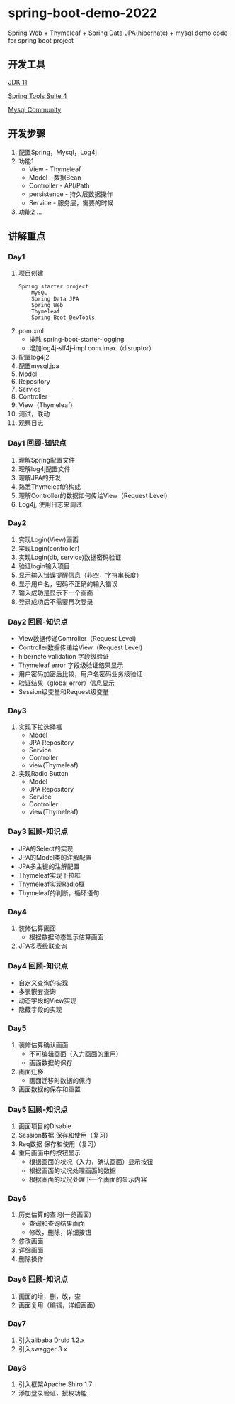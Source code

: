 # spring-boot-demo-2022
Spring Web + Thymeleaf + Spring Data JPA(hibernate) + mysql demo code for spring boot project

## 开发工具
[JDK 11](https://developer.ibm.com/languages/java/semeru-runtimes/downloads)

[Spring Tools Suite 4](https://spring.io/tools)

[Mysql Community](https://dev.mysql.com/downloads/installer/)


## 开发步骤
1. 配置Spring，Mysql，Log4j
2. 功能1
	* View - Thymeleaf	
	* Model - 数据Bean
	* Controller - API/Path
	* persistence - 持久层数据操作
	* Service - 服务层，需要的时候
3. 功能2
	...
	
## 讲解重点
### Day1
1. 项目创建
	```
	Spring starter project
		MySQL
		Spring Data JPA
		Spring Web
		Thymeleaf
		Spring Boot DevTools
	```
2. pom.xml
	* 排除 spring-boot-starter-logging
	* 增加log4j-slf4j-impl com.lmax（disruptor）
3. 配置log4j2
4. 配置mysql,jpa 
5. Model
6. Repository
7. Service
8. Controller
9. View（Thymeleaf）
10. 测试，联动
11. 观察日志

### Day1 回顾-知识点
1. 理解Spring配置文件
2. 理解log4j配置文件
3. 理解JPA的开发
4. 熟悉Thymeleaf的构成
5. 理解Controller的数据如何传给View（Request Level）
6. Log4j, 使用日志来调试

### Day2 
1. 实现Login(View)画面
2. 实现Login(controller)
3. 实现Login(db, service)数据密码验证
4. 验证login输入项目
5. 显示输入错误提醒信息（非空，字符串长度）
6. 显示用户名，密码不正确的输入错误
7. 输入成功是显示下一个画面
8. 登录成功后不需要再次登录

### Day2 回顾-知识点
*	View数据传递Controller（Request Level)
*	Controller数据传递给View（Request Level)
*	hibernate validation 字段级验证
*	Thymeleaf error 字段级验证结果显示
*	用户密码加密后比较，用户名密码业务级验证
*	验证结果（global error）信息显示	
*	Session级变量和Request级变量

### Day3
1. 实现下拉选择框
	*	Model
	*	JPA Repository
	*	Service
	*	Controller
	*	view(Thymeleaf)
2. 实现Radio Button
	*	Model
	*	JPA Repository
	*	Service
	*	Controller
	*	view(Thymeleaf)

### Day3 回顾-知识点
*	JPA的Select的实现
*	JPA的Model类的注解配置
*	JPA多主键的注解配置
*	Thymeleaf实现下拉框
*	Thymeleaf实现Radio框
*	Thymeleaf的判断，循环语句

### Day4
1. 装修估算画面
	* 根据数据动态显示估算画面
2. JPA多表级联查询

### Day4 回顾-知识点
*	自定义查询的实现
*	多表嵌套查询
*	动态字段的View实现
*	隐藏字段的实现

### Day5
1. 装修估算确认画面 
	* 不可编辑画面（入力画面的重用）
	* 画面数据的保存
2. 画面迁移
	* 画面迁移时数据的保持
3. 画面数据的保存和重置

### Day5 回顾-知识点
1. 画面项目的Disable
2. Session数据 保存和使用（复习）
3. Req数据 保存和使用（复习）
4. 重用画面中的按钮显示
	* 根据画面的状况（入力，确认画面）显示按钮
	* 根据画面的状况处理画面的数据
	* 根据画面的状况处理下一个画面的显示内容

### Day6
1. 历史估算的查询(一览画面)
	* 查询和查询结果画面
	* 修改，删除，详细按钮
2. 修改画面
3. 详细画面
4. 删除操作

### Day6 回顾-知识点
1. 画面的增，删，改，查
2. 画面复用（编辑，详细画面）


### Day7
1. 引入alibaba Druid 1.2.x
2. 引入swagger 3.x

### Day8
1. 引入框架Apache Shiro 1.7
2. 添加登录验证，授权功能
